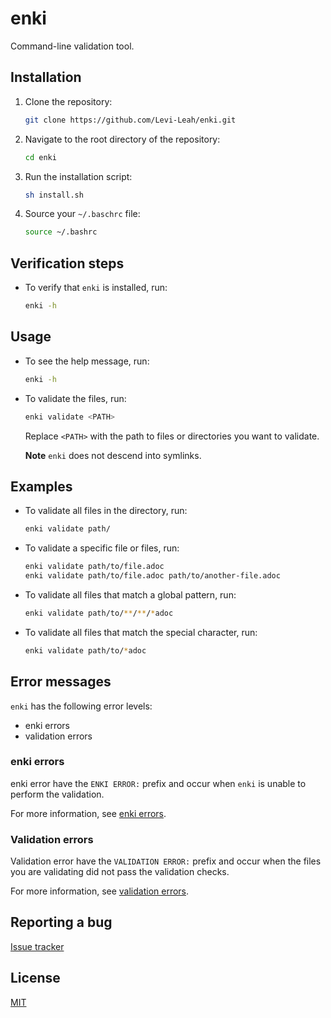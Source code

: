 # enki

Command-line validation tool.

## Installation

1. Clone the repository:
    ```bash
    git clone https://github.com/Levi-Leah/enki.git
    ```

1. Navigate to the root directory of the repository:
    ```bash
    cd enki
    ```

1. Run the installation script:
    ```bash
    sh install.sh
    ```

1. Source your `~/.baschrc` file:
    ```bash
    source ~/.bashrc
    ```

## Verification steps

* To verify that `enki` is installed, run:
    ```bash
    enki -h
    ```

## Usage

* To see the help message, run:
    ```bash
    enki -h
    ```

* To validate the files, run:
    ```bash
    enki validate <PATH>
    ```
    Replace `<PATH>` with the path to files or directories you want to validate.

    **Note**
    `enki` does not descend into symlinks.


## Examples

* To validate all files in the directory, run:
    ```bash
    enki validate path/
    ```

* To validate a specific file or files, run:
    ```bash
    enki validate path/to/file.adoc
    enki validate path/to/file.adoc path/to/another-file.adoc
    ```

* To validate all files that match a global pattern, run:
    ```bash
    enki validate path/to/**/**/*adoc
    ```

* To validate all files that match the special character, run:
    ```bash
    enki validate path/to/*adoc
    ```

## Error messages

`enki` has the following error levels:

- enki errors
- validation errors

### enki errors

enki error have the `ENKI ERROR:` prefix and occur when `enki` is unable to perform the validation.

For more information, see [enki errors](docs/enki-errors.md).

### Validation errors

Validation error have the `VALIDATION ERROR:` prefix and occur when the files you are validating did not pass the validation checks.

For more information, see [validation errors](docs/validation-errors.md).

## Reporting a bug
[Issue tracker](https://github.com/Levi-Leah/enki/issues)


## License
[MIT](https://choosealicense.com/licenses/mit/)

